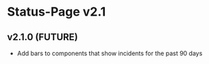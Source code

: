 # Status-Page v2.1

## v2.1.0 (FUTURE)
* Add bars to components that show incidents for the past 90 days
